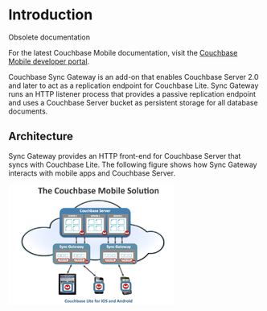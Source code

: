 # Introduction

<div class="notebox warning">
<p>Obsolete documentation</p>
<p>For the latest Couchbase Mobile documentation, visit the <a href="http://developer.couchbase.com/mobile/develop/guides/couchbase-lite/index.html">Couchbase Mobile developer portal</a>.
</p>
</div>

Couchbase Sync Gateway is an add-on that enables Couchbase Server 2.0 and later to act as a replication endpoint for Couchbase Lite. Sync Gateway runs an HTTP listener process that provides a passive replication endpoint and uses a Couchbase Server bucket as persistent storage for all database documents.

## Architecture

Sync Gateway provides an HTTP front-end for Couchbase Server that syncs with Couchbase Lite. The following figure shows how Sync Gateway interacts with mobile apps and Couchbase Server.

<img src="images/mobile-solution.png" width="65%" />


